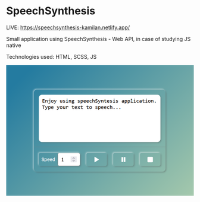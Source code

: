 # SpeechSynthesis

LIVE: https://speechsynthesis-kamilan.netlify.app/

Small application using SpeechSynthesis - Web API, in case of studying JS native

Technologies used:
HTML, SCSS, JS

![view on application](./screenshot.png)